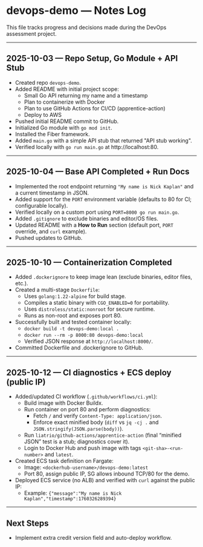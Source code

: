 # devops-demo — Notes Log

This file tracks progress and decisions made during the DevOps assessment project.

---

## 2025-10-03 — Repo Setup, Go Module + API Stub
- Created repo `devops-demo`.
- Added README with initial project scope:
  - Small Go API returning my name and a timestamp
  - Plan to containerize with Docker
  - Plan to use GitHub Actions for CI/CD (apprentice-action)
  - Deploy to AWS
- Pushed initial README commit to GitHub.
- Initialized Go module with `go mod init`.
- Installed the Fiber framework.
- Added `main.go` with a simple API stub that returned "API stub working".
- Verified locally with `go run main.go` at http://localhost:80.

---

## 2025-10-04 — Base API Completed + Run Docs
- Implemented the root endpoint returning `"My name is Nick Kaplan"` and a current timestamp in JSON.
- Added support for the `PORT` environment variable (defaults to 80 for CI; configurable locally).
- Verified locally on a custom port using `PORT=8000 go run main.go`.
- Added `.gitignore` to exclude binaries and editor/OS files.
- Updated README with a **How to Run** section (default port, `PORT` override, and `curl` example).
- Pushed updates to GitHub.

---

## 2025-10-10 — Containerization Completed
- Added `.dockerignore` to keep image lean (exclude binaries, editor files, etc.).
- Created a multi-stage `Dockerfile`:
  - Uses `golang:1.22-alpine` for build stage.
  - Compiles a static binary with `CGO_ENABLED=0` for portability.
  - Uses `distroless/static:nonroot` for secure runtime.
  - Runs as non-root and exposes port 80.
- Successfully built and tested container locally:
  - `docker build -t devops-demo:local .`
  - `docker run --rm -p 8000:80 devops-demo:local`
  - Verified JSON response at `http://localhost:8000/`.
- Committed Dockerfile and .dockerignore to GitHub.

---

## 2025-10-12 — CI diagnostics + ECS deploy (public IP)

- Added/updated CI workflow (`.github/workflows/ci.yml`):
  - Build image with Docker Buildx.
  - Run container on port 80 and perform diagnostics:
    - Fetch `/` and verify `Content-Type: application/json`.
    - Enforce exact minified body (`diff` vs `jq -cj .` and `JSON.stringify(JSON.parse(body))`).
  - Run `liatrio/github-actions/apprentice-action` (final “minified JSON” test is a stub; diagnostics cover it).
  - Login to Docker Hub and push image with tags `<git-sha>-<run-number>` and `latest`.
- Created ECS task definition on Fargate:
  - Image: `<dockerhub-username>/devops-demo:latest`
  - Port 80, assign public IP, SG allows inbound TCP/80 for the demo.
- Deployed ECS service (no ALB) and verified with `curl` against the public IP:
  - Example: `{"message":"My name is Nick Kaplan","timestamp":1760326289394}`

---

## Next Steps
- Implement extra credit version field and auto-deploy workflow.